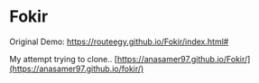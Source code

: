 # Fokir
Original Demo: https://routeegy.github.io/Fokir/index.html#


My attempt trying to clone..
[https://anasamer97.github.io/Fokir/](https://anasamer97.github.io/fokir/)
